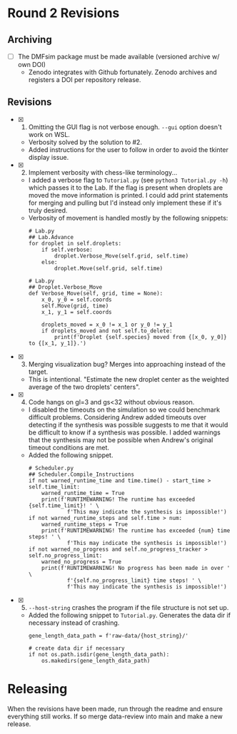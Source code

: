 # Round 2 Revisions

## Archiving
- [ ] The DMFsim package must be made available (versioned archive w/ own DOI)
    - Zenodo integrates with Github fortunately. Zenodo archives and registers a DOI per repository release.

## Revisions
- [X] 1. Omitting the GUI flag is not verbose enough. `--gui` option doesn't work on WSL.
    - Verbosity solved by the solution to #2.
    - Added instructions for the user to follow in order to avoid the tkinter display issue. 
- [X] 2. Implement verbosity with chess-like terminology...
    - I added a verbose flag to `Tutorial.py` (see `python3 Tutorial.py -h`) which passes it to the Lab. If the flag is present when droplets are moved the move information is printed. I could add print statements for merging and pulling but I'd instead only implement these if it's truly desired.
    - Verbosity of movement is handled mostly by the following snippets:
        ```python3
        # Lab.py
        ## Lab.Advance
        for droplet in self.droplets:
            if self.verbose:
                droplet.Verbose_Move(self.grid, self.time)
            else:
                droplet.Move(self.grid, self.time)
        ```
        ```python3
        # Lab.py
        ## Droplet.Verbose_Move
        def Verbose_Move(self, grid, time = None):     
            x_0, y_0 = self.coords
            self.Move(grid, time)
            x_1, y_1 = self.coords
            
            droplets_moved = x_0 != x_1 or y_0 != y_1
            if droplets_moved and not self.to_delete:
                print(f'Droplet {self.species} moved from {[x_0, y_0]} to {[x_1, y_1]}.')
        ```
- [X] 3. Merging visualization bug? Merges into approaching instead of the target.
    - This is intentional. "Estimate the new droplet center as the weighted average of the two droplets' centers".
- [X] 4. Code hangs on gl=3 and gs<32 without obvious reason.
    - I disabled the timeouts on the simulation so we could benchmark difficult problems. Considering Andrew added timeouts over detecting if the synthesis was possible suggests to me that it would be difficult to know if a synthesis was possible. I added warnings that the synthesis may not be possible when Andrew's original timeout conditions are met.
    - Added the following snippet.
        ```python3
        # Scheduler.py
        ## Scheduler.Compile_Instructions
        if not warned_runtime_time and time.time() - start_time > self.time_limit:
            warned_runtime_time = True
            print(f'RUNTIMEWARNING! The runtime has exceeded {self.time_limit}! ' \
                    f'This may indicate the synthesis is impossible!')
        if not warned_runtime_steps and self.time > num:
            warned_runtime_steps = True
            print(f'RUNTIMEWARNING! The runtime has exceeded {num} time steps! ' \
                    f'This may indicate the synthesis is impossible!')
        if not warned_no_progress and self.no_progress_tracker > self.no_progress_limit:
            warned_no_progress = True
            print(f'RUNTIMEWARNING! No progress has been made in over ' \
                    f'{self.no_progress_limit} time steps! ' \
                    f'This may indicate the synthesis is impossible!')
        ```
- [X] 5. `--host-string` crashes the program if the file structure is not set up.
    - Added the following snippet to `Tutorial.py`. Generates the data dir if necessary instead of crashing.
        ```python3
        gene_length_data_path = f'raw-data/{host_string}/'
    
        # create data dir if necessary
        if not os.path.isdir(gene_length_data_path):
            os.makedirs(gene_length_data_path)
        ```

# Releasing

When the revisions have been made, run through the readme and ensure everything still works. If so merge data-review into main and make a new release.
